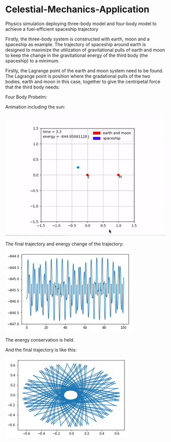 # Celestial-Mechanics-Application
Physics simulation deploying three-body model and four-body model to achieve a fuel-efficient spaceship trajectory

Firstly, the three-body system is constructed with earth, moon and a spaceship as example. The trajectory of spaceship around earth is designed to maximize the utilization of gravitational pulls of earth and moon to keep the change in the gravitational energy of the third body (the spaceship) to a minimum.

Firstly, the Lagrange point of the earth and moon system need to be found. The Lagrange point is position where the gradational pulls of the two bodies, earth and moon in this case, together to give the centripetal force that the third body needs:

Four Body Probelm:

Animation including the sun:

![alt tag](https://github.com/ZhekaiJin/Celestial-Mechanics-Application/blob/four_body-problem/Presentation/4%20BODY.gif)


The final trajectory and energy change of the trajectory:

![alt tag](https://github.com/ZhekaiJin/Celestial-Mechanics-Application/blob/four_body-problem/Presentation/18217721_1908629269426223_312539679_n.png)

The energy conservation is held.

And the final trajectory is like this:

![alt tag](https://github.com/ZhekaiJin/Celestial-Mechanics-Application/blob/four_body-problem/Presentation/18254533_1908629252759558_1318339708_n.png)

